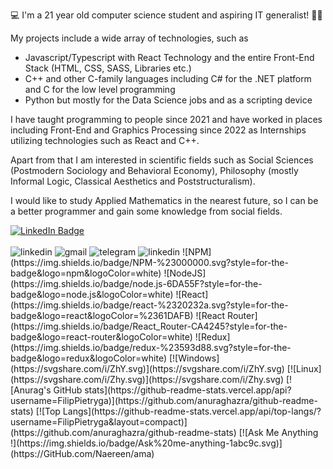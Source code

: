 💻 I'm a 21 year old computer science student and aspiring IT generalist! 🧑‍💻

My projects include a wide array of technologies, such as  
  - Javascript/Typescript with React Technology and the entire Front-End Stack (HTML, CSS, SASS, Libraries etc.) 
  - C++ and other C-family languages including C# for the .NET platform and C for the low level programming
  - Python but mostly for the Data Science jobs and as a scripting device
  
 I have taught programming to people since 2021 and have worked in places including Front-End and 
 Graphics Processing since 2022 as Internships utilizing technologies such as React and C++.
 
 Apart from that I am interested in scientific fields such as Social Sciences (Postmodern Sociology and Behavioral Economy),
 Philosophy (mostly Informal Logic, Classical Aesthetics and Poststructuralism).
 
 I would like to study Applied Mathematics in the nearest future, so I can be a better programmer and gain some knowledge from social fields.

<div id="badges">
  <a href="https://www.linkedin.com/in/Filomena-pietryga-1b9954186"/>
    <img src="https://img.shields.io/badge/LinkedIn-blue?style=for-the-badge&logo=linkedin&logoColor=white" alt="LinkedIn Badge"/>
  </a>
</div></br>

<img src="https://komarev.com/ghpvc/?username=FilipPietryga&style=flat-square&color=blue" alt="linkedin"/>
<img src="https://img.shields.io/badge/Gmail-D14836?style=for-the-badge&logo=gmail&logoColor=white" alt="gmail"/>
<img src="https://img.shields.io/badge/Telegram-2CA5E0?style=for-the-badge&logo=telegram&logoColor=white" alt="telegram"/>
<img src="https://img.shields.io/badge/freecodecamp-27273D?style=for-the-badge&logo=freecodecamp&logoColor=white" alt="linkedin"/>
![NPM](https://img.shields.io/badge/NPM-%23000000.svg?style=for-the-badge&logo=npm&logoColor=white)
![NodeJS](https://img.shields.io/badge/node.js-6DA55F?style=for-the-badge&logo=node.js&logoColor=white)
![React](https://img.shields.io/badge/react-%2320232a.svg?style=for-the-badge&logo=react&logoColor=%2361DAFB)
![React Router](https://img.shields.io/badge/React_Router-CA4245?style=for-the-badge&logo=react-router&logoColor=white)
![Redux](https://img.shields.io/badge/redux-%23593d88.svg?style=for-the-badge&logo=redux&logoColor=white)
[![Windows](https://svgshare.com/i/ZhY.svg)](https://svgshare.com/i/ZhY.svg) [![Linux](https://svgshare.com/i/Zhy.svg)](https://svgshare.com/i/Zhy.svg)
[![Anurag's GitHub stats](https://github-readme-stats.vercel.app/api?username=FilipPietryga)](https://github.com/anuraghazra/github-readme-stats)
[![Top Langs](https://github-readme-stats.vercel.app/api/top-langs/?username=FilipPietryga&layout=compact)](https://github.com/anuraghazra/github-readme-stats)
[![Ask Me Anything !](https://img.shields.io/badge/Ask%20me-anything-1abc9c.svg)](https://GitHub.com/Naereen/ama)

<!---
FilipPietryga/FilipPietryga is a ✨ special ✨ repository because its `README.md` (this file) appears on your GitHub profile.
You can click the Preview link to take a look at your changes.
--->
